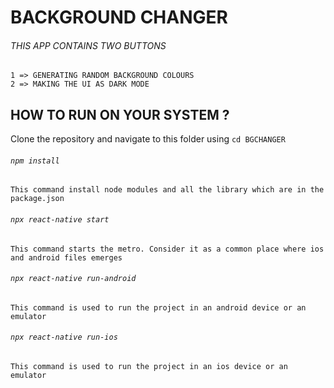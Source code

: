 # BACKGROUND CHANGER

###### THIS APP CONTAINS TWO BUTTONS 

	1 => GENERATING RANDOM BACKGROUND COLOURS
	2 => MAKING THE UI AS DARK MODE

## HOW TO RUN ON YOUR SYSTEM ?

Clone the repository and
navigate to this folder using ``cd BGCHANGER``

###### ``npm install``
	
	This command install node modules and all the library which are in the package.json 
	
	
###### ``npx react-native start``

	This command starts the metro. Consider it as a common place where ios and android files emerges
	
	
###### ``npx react-native run-android``

	This command is used to run the project in an android device or an emulator
	

###### ``npx react-native run-ios``

	This command is used to run the project in an ios device or an emulator
	
	
	

